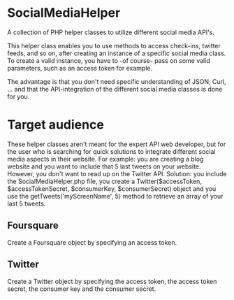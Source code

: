 SocialMediaHelper
=================

A collection of PHP helper classes to utilize different social media API's.

This helper class enables you to use methods to access check-ins, twitter feeds, and so on, after creating an instance of a specific social media class. To create a valid instance, you have to -of course- pass on some valid parameters, such as an access token for example.

The advantage is that you don't need specific understanding of JSON, Curl, ... and that the API-integration of the different social media classes is done for you.

# Target audience
These helper classes aren't meant for the expert API web developer, but for the user who  is searching for quick solutions to integrate different social media aspects in their website. For example: you are creating a blog website and you want to include that 5 last tweets on your website. However, you don't want to read up on the Twitter API. Solution: you include the SocialMediaHelper.php file, you create a Twitter($accessToken, $accessTokenSecret, $consumerKey, $consumerSecret) object and you use the getTweets('myScreenName', 5) method to retrieve an array of your last 5 tweets.

## Foursquare
Create a Foursquare object by specifying an access token.

## Twitter
Create a Twitter object by specifying the access token, the access token secret, the consumer key and the consumer secret.

